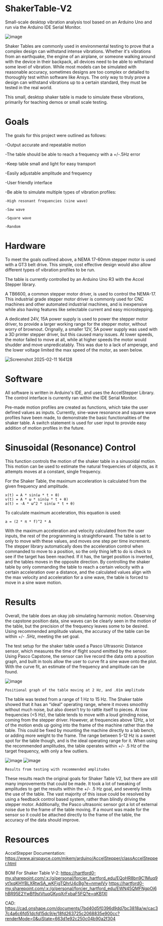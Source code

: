 # ShakerTable-V2
Small-scale desktop vibration analysis tool based on an Arduino Uno and run via the Arduino IDE Serial Monitor.

![image](https://github.com/user-attachments/assets/818b4593-0860-4558-b228-9afc340b0cef)

Shaker Tables are commonly used in environmental testing to prove that a complex design can withstand intense vibrations. Whether it's vibrations from an earthquake, the engine of an airplane, or someone walking around with the device in their backpack, all devices need to be able to withstand some level of vibration. While most models can be simulated with reasonable accuracy, sometimes designs are too complex or detailed to thoroughly test within software like Ansys. The only way to truly prove a design can withstand vibrations up to a certain standard, they must be tested in the real world.

This small, desktop shaker table is made to simulate these vibrations, primarily for teaching demos or small scale testing.

# Goals
The goals for this project were outlined as follows:

-Output accurate and repeatable motion

-The table should be able to reach a frequency with a +/-.5Hz error

-Keep table small and light for easy transport

-Easily adjustable amplitude and frequency

-User friendly interface

-Be able to simulate multiple types of vibration profiles:

    -High resonant frequencies (sine wave)
    
    -Saw wave
    
    -Square wave
    
    -Random 


# Hardware
To meet the goals outlined above, a NEMA 17-60mm stepper motor is used with a GT3 belt drive. This simple, cost effective design would also allow different types of vibration profiles to be run.

The table is currently controlled by an Arduino Uno R3 with the Accel Stepper library. 

A TB6600, a common stepper motor driver, is used to control the NEMA-17. This industrial grade stepper motor driver is commonly used for CNC machines and other automated industrial machines, and is inexpensive while also having features like selectable current and easy microstepping. 

A dedicated 24V, 15A power supply is used to power the stepper motor driver, to provide a larger working range for the stepper motor, without worry of brownout. Orignally, a smaller 12V, 5A power supply was used with a 3D printer stepper driver, but this caused many issues. At lower speeds, the motor failed to move at all, while at higher speeds the motor would shudder and move unpredicatably. This was due to a lack of amperage, and the lower voltage limited the max speed of the motor, as seen below. 

![Screenshot 2025-02-11 164128](https://github.com/user-attachments/assets/93bf9890-6eea-4ea7-b9e4-4a03056dfb68)


# Software
All software is written in Arduino's IDE, and uses the AccelStepper Library. The control interface is currently ran within the IDE Serial Monitor.

Pre-made motion profiles are created as functions, which take the user defined values as inputs. Currently, sine-wave resonance and square wave profiles have been made, to demonstrate the basic functionalities of the shaker table. A switch statement is used for user input to provide easy addition of motion profiles in the future. 

# Sinusoidal (Resonance) Control
This function controls the motion of the shaker table in a sinusoidal motion. This motion can be used to estimate the natural frequencies of objects, as it attempts moves at a constant, single frequency. 

For the Shaker Table, the maximum acceleration is calculated from the given frequency and amplitude. 

    x(t) = A * sin(ω * t + θ)
    v(t) = A * ω * sin(ω * t + θ)
    a(t) = -A * ω^2 * sin(ω * t + θ)

To calculate maximum acceleration, this equation is used:

    a = (2 * π * f)^2 * A

With the maximum acceleration and velocity calculated from the user inputs, the rest of the programming is straightforward. The table is set to only to move with these values, and moves one step per time increment. The stepper library automatically does the acceleration control when commanded to move to a position, so the only thing left to do is check to see if the target has been reached. If it has, the target position is inverted, and the tables moves in the opposite direction. By controlling the shaker table by only commanding the table to reach a certain velocity with a certain acceleration over a distance, and the calculated values align with the max velocity and acceleration for a sine wave, the table is forced to move in a sine wave motion.


# Results
Overall, the table does an okay job simulating harmonic motion. Observing the capstone position data, sine waves can be clearly seen in the motion of the table, but the precision of the frequency leaves some to be desired. Using recommended amplitude values, the accuracy of the table can be within +/- .5Hz, meeting the set goal.

The test setup for the shaker table used a Pasco Ultrasonic Distance sensor, which measures the time of flight sound emitted by the sensor. Using Pasco Capstone, the sensor can live record the data onto a position graph, and built in tools allow the user to curve fit a sine wave onto the plot. With the curve fit, an estimate of the frequency and amplitude can be found. 

![image](https://github.com/user-attachments/assets/4fbc3e71-d5fd-4168-aefc-29e7e5dc6375)

    Positional graph of the table moving at 2 Hz, and .01m amplitude

The table was tested from a range of 1 Hz to 15 Hz. The Shaker table showed that it has an “ideal” operating range, where it moves smoothly without much noise, but also doesn’t try to rattle itself to pieces. At low frequencies (<5 Hz), the table tends to move with a loud grinding noise, coming from the stepper driver. However, at frequencies above 12Hz, a lot of the motion ends up going into the frame of the machine rather than the table. This could be fixed by mounting the machine directly to a lab bench, or adding more weight to the frame. The range between 5-12 Hz is a sweet spot for the table though, and is the ideal operating range for it. When using the recommended amplitudes, the table operates within +/- .5 Hz of the target frequency, with only a few outliers. 


![image](https://github.com/user-attachments/assets/b3c5650b-2771-4f5a-85d0-b2238917248b)
![image](https://github.com/user-attachments/assets/3b7dce98-699d-4e47-968e-0bbc43ad955f)


    Results from testing with recommended amplitudes

These results reach the original goals for Shaker Table V2, but there are still many improvements that could be made. It took a lot of tweaking of amplitudes to get the results within the +/- .5 Hz goal, and severely limits the use of the table. The vast majority of this issue could be resolved by using a feedback control based system, rather than blindly driving the stepper motor. Additionally, the Pasco ultrasonic sensor got a lot of external noise due to the frame of the table moving. If a mount was made for the sensor so it could be attached directly to the frame of the table, the accuracy of the data should improve.


# Resources
AccelStepper Documentation:
https://www.airspayce.com/mikem/arduino/AccelStepper/classAccelStepper.html 

BOM For Shaker Table V-2:
https://hartford0-my.sharepoint.com/:x:/g/personal/forcier_hartford_edu/EQoHR8bn9C1Muq9yt1xqKHYBLXRtwSA_wKFjgTQhrU4cBg?e=nmwIVy 
https://hartford0-my.sharepoint.com/:x:/g/personal/forcier_hartford_edu/EWN45QMFNgpOj6hBR95E2YwBf9stVtuqGKyqXrFxbaF5FQ?e=qKB1Xl 

CAD:
https://cad.onshape.com/documents/7bd40d5f0396d9dd7bc3818a/w/cac37c4a6c6fd51dcfd15dc9/e/18fd263725c2068835e900cc?renderMode=0&uiState=663d1e92c250c04b90a2f304 


